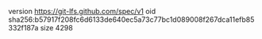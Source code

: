 version https://git-lfs.github.com/spec/v1
oid sha256:b57917f208fc6d6133de640ec5a73c77bc1d089008f267dca11efb85332f187a
size 4298

